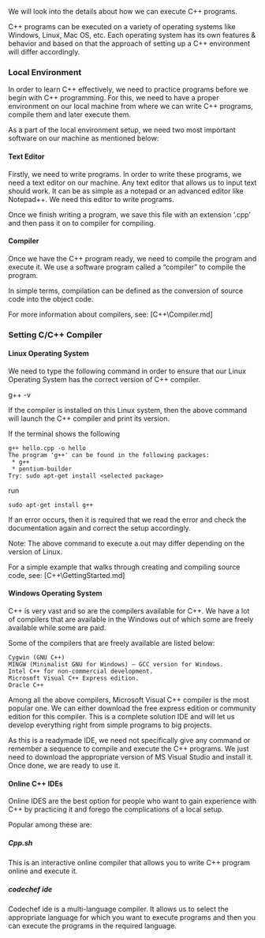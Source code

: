 We will look into the details about how we can execute C++ programs.

C++ programs can be executed on a variety of operating systems like Windows, Linux, Mac OS, etc. Each operating system has its own features & behavior and based on that the approach of setting up a C++ environment will differ accordingly.

### Local Environment

In order to learn C++ effectively, we need to practice programs before we begin with C++ programming. For this, we need to have a proper environment on our local machine from where we can write C++ programs, compile them and later execute them.

As a part of the local environment setup, we need two most important software on our machine as mentioned below:

#### Text Editor

Firstly, we need to write programs. In order to write these programs, we need a text editor on our machine. Any text editor that allows us to input text should work. It can be as simple as a notepad or an advanced editor like Notepad++. We need this editor to write programs.

Once we finish writing a program, we save this file with an extension ‘.cpp’ and then pass it on to compiler for compiling.



#### Compiler

Once we have the C++ program ready, we need to compile the program and execute it. We use a software program called a “compiler” to compile the program.

In simple terms, compilation can be defined as the conversion of source code into the object code.

For more information about compilers, see:
[C++\Compiler.md]


### Setting C/C++ Compiler



#### Linux Operating System

We need to type the following command in order to ensure that our Linux Operating System has the correct version of C++ compiler.

g++ -v

If the compiler is installed on this Linux system, then the above command will launch the C++ compiler and print its version.

If the terminal shows the following
```
g++ hello.cpp -o hello
The program 'g++' can be found in the following packages:
 * g++
 * pentium-builder
Try: sudo apt-get install <selected package>
```

run
```
sudo apt-get install g++
```

If an error occurs, then it is required that we read the error and check the documentation again and correct the setup accordingly.

Note: The above command to execute a.out may differ depending on the version of Linux.

For a simple example that walks through creating and compiling source code, see:
[C++\GettingStarted.md]



#### Windows Operating System

C++ is very vast and so are the compilers available for C++. We have a lot of compilers that are available in the Windows out of which some are freely available while some are paid.

Some of the compilers that are freely available are listed below:

    Cygwin (GNU C++)
    MINGW (Minimalist GNU for Windows) – GCC version for Windows.
    Intel C++ for non-commercial development.
    Microsoft Visual C++ Express edition.
    Oracle C++

Among all the above compilers, Microsoft Visual C++ compiler is the most popular one. We can either download the free express edition or community edition for this compiler. This is a complete solution IDE and will let us develop everything right from simple programs to big projects.

As this is a readymade IDE, we need not specifically give any command or remember a sequence to compile and execute the C++ programs. We just need to download the appropriate version of MS Visual Studio and install it. Once done, we are ready to use it.



#### Online C++ IDEs

Online IDES are the best option for people who want to gain experience with C++ by practicing it and forego the complications of a local setup.

Popular among these are:

##### Cpp.sh

This is an interactive online compiler that allows you to write C++ program online and execute it.


##### codechef ide

Codechef ide is a multi-language compiler. It allows us to select the appropriate language for which you want to execute programs and then you can execute the programs in the required language.
